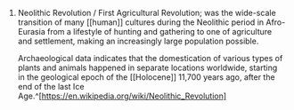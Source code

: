 1. Neolithic Revolution / First Agricultural Revolution; was the wide-scale transition of many [[human]] cultures during the Neolithic period in Afro-Eurasia from a lifestyle of hunting and gathering to one of agriculture and settlement, making an increasingly large population possible.
   
   Archaeological data indicates that the domestication of various types of plants and animals happened in separate locations worldwide, starting in the geological epoch of the [[Holocene]] 11,700 years ago, after the end of the last Ice Age.^[https://en.wikipedia.org/wiki/Neolithic_Revolution]